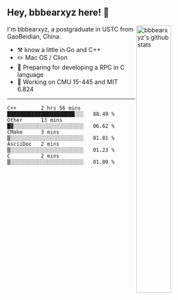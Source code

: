 ## Hey, bbbearxyz here! :wave:

<img align="right" alt="bbbearxyz's github stats" width="40%" src="https://github-readme-stats.vercel.app/api?username=bbbearxyz&show_icons=true">

I'm bbbearxyz, a postgraduate in USTC from GaoBeidian, China.

-   :hammer_and_pick:    know a little in Go and C++
-   :pencil2: Mac OS / Clion
-   :seedling: Preparing for developing a RPC in C language 
-   :thinking: Working on CMU 15-445 and MIT 6.824
---
<!--START_SECTION:waka-->
```text
C++        2 hrs 56 mins   ██████████████████████░░░   88.49 % 
Other      13 mins         █▓░░░░░░░░░░░░░░░░░░░░░░░   06.62 % 
CMake      3 mins          ▒░░░░░░░░░░░░░░░░░░░░░░░░   01.81 % 
AsciiDoc   2 mins          ▒░░░░░░░░░░░░░░░░░░░░░░░░   01.23 % 
C          2 mins          ▒░░░░░░░░░░░░░░░░░░░░░░░░   01.09 % 
```
<!--END_SECTION:waka-->
